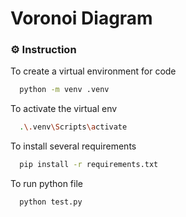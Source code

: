 # Voronoi Diagram

### :gear: Instruction

To create a virtual environment for code

```bash
  python -m venv .venv
```

To activate the virtual env

```bash
  .\.venv\Scripts\activate
```

To install several requirements

```bash
  pip install -r requirements.txt
```

To run python file

```bash
  python test.py
```
